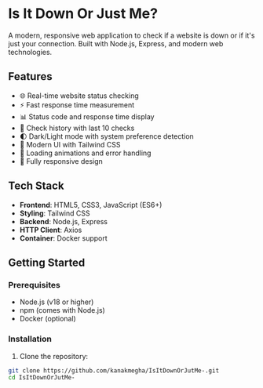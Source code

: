 # Is It Down Or Just Me?

A modern, responsive web application to check if a website is down or if it's just your connection. Built with Node.js, Express, and modern web technologies.

## Features

- 🌐 Real-time website status checking
- ⚡ Fast response time measurement
- 📊 Status code and response time display
- 📝 Check history with last 10 checks
- 🌓 Dark/Light mode with system preference detection
- 🎨 Modern UI with Tailwind CSS
- 🔄 Loading animations and error handling
- 📱 Fully responsive design

## Tech Stack

- **Frontend**: HTML5, CSS3, JavaScript (ES6+)
- **Styling**: Tailwind CSS
- **Backend**: Node.js, Express
- **HTTP Client**: Axios
- **Container**: Docker support

## Getting Started

### Prerequisites

- Node.js (v18 or higher)
- npm (comes with Node.js)
- Docker (optional)

### Installation

1. Clone the repository:
```bash
git clone https://github.com/kanakmegha/IsItDownOrJutMe-.git
cd IsItDownOrJutMe-